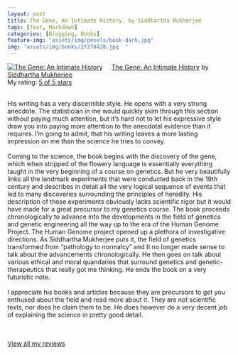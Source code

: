 ```yaml
---
layout: post
title: The Gene, An Intimate History, by Siddhartha Mukherjee             
tags: [Test, Markdown]
categories: [Blogging, Books]
feature-img: "assets/img/pexels/book-dark.jpg"             
img: "assets/img/books/27276428.jpg  "
---
```

             
<a href= "https://www.goodreads.com/book/show/27276428-the-gene" style= "float: left; padding-right: 20px"><img border="0" alt= "The Gene: An Intimate History" src= "https://images.gr-assets.com/books/1463591739m/27276428.jpg" /></a><a href="https://www.goodreads.com/book/show/27276428-the-gene">The Gene: An Intimate History</a> by <a href="https://www.goodreads.com/author/show/3032451.Siddhartha_Mukherjee">Siddhartha Mukherjee</a><br/> My rating: <a href="https://www.goodreads.com/review/show/1904400144"> 5 of 5 stars</a><br /><br />


His writing has a very discernible style. He opens with a very strong anecdote. The statistician in me would quickly skim through this section without paying much attention, but it’s hard not to let his expressive style draw you into paying more attention to the anecdotal evidence than it requires. I’m going to admit, that his writing leaves a more lasting impression on me than the science he tries to convey. <br /><br />Coming to the science, the book begins with the discovery of the gene, which when stripped of the flowery language is essentially everything taught in the very beginning of a course on genetics. But he very beautifully links all the landmark experiments that were conducted back in the 19th century and describes in detail all the very logical sequence of events that led to many discoveries surrounding the principles of heredity. His description of those experiments obviously lacks scientific rigor but it would have made for a great precursor to my genetics course. The book proceeds chronologically to advance into the developments in the field of genetics and genetic engineering all the way up to the era of the Human Genome Project. The Human Genome project opened up a plethora of investigative directions. As Siddhartha Mukherjee puts it, the field of genetics transformed from “pathology to normalcy” and It no longer made sense to talk about the advancements chronologically. He then goes on talk about various ethical and moral quandaries that surround genetics and genetic-therapeutics that really got me thinking. He ends the book on a very futuristic note.<br /><br />I appreciate his books and articles because they are precursors to get you enthused about the field and read more about it. They are not scientific texts, nor does he claim them to be. He does however do a very decent job of explaining the science in pretty good detail.

<br/><br/><a href="https://www.goodreads.com/review/list/16616412-nandita-damaraju">View all my reviews</a>
